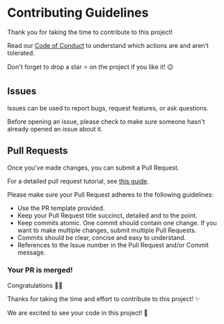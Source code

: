 <!-- markdownlint-disable MD026 -->
# Contributing Guidelines

Thank you for taking the time to contribute to this project!

Read our [Code of Conduct](CODE_OF_CONDUCT.md) to understand which actions are and aren’t tolerated.

Don't forget to drop a star :star: on the project if you like it! :wink:

## Issues

Issues can be used to report bugs, request features, or ask questions.

Before opening an issue, please check to make sure someone hasn't already opened an issue about it.

## Pull Requests

Once you've made changes, you can submit a Pull Request.

For a detailed pull request tutorial, see [this guide](https://www.digitalocean.com/community/tutorials/how-to-create-a-pull-request-on-github).

Please make sure your Pull Request adheres to the following guidelines:

- Use the PR template provided.
- Keep your Pull Request title succinct, detailed and to the point.
- Keep commits atomic. One commit should contain one change. If you want to make multiple changes, submit multiple Pull Requests.
- Commits should be clear, concise and easy to understand.
- References to the Issue number in the Pull Request and/or Commit message.

### Your PR is merged!

Congratulations :tada::tada:

Thanks for taking the time and effort to contribute to this project! :sparkles:

We are excited to see your code in this project! :star2:
